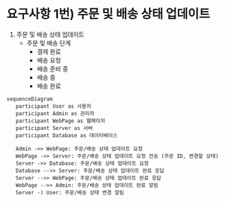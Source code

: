 # 요구사항 1번) 주문 및 배송 상태 업데이트

1. 주문 및 배송 상태 업데이트
    - 주문 및 배송 단계
        - 결제 완료
        - 배송 요청
        - 배송 준비 중
        - 배송 중
        - 배송 완료

```mermaid
sequenceDiagram
   participant User as 사용자
   participant Admin as 관리자
   participant WebPage as 웹페이지
   participant Server as 서버
   participant Database as 데이터베이스

   Admin ->> WebPage: 주문/배송 상태 업데이트 요청
   WebPage ->> Server: 주문/배송 상태 업데이트 요청 전송 (주문 ID, 변경할 상태)
   Server ->> Database: 주문/배송 상태 업데이트 요청
   Database -->> Server: 주문/배송 상태 업데이트 완료 응답
   Server -->> WebPage: 주문/배송 상태 업데이트 완료 응답
   WebPage -->> Admin: 주문/배송 상태 업데이트 완료 알림
   Server -) User: 주문/배송 상태 변경 알림

```